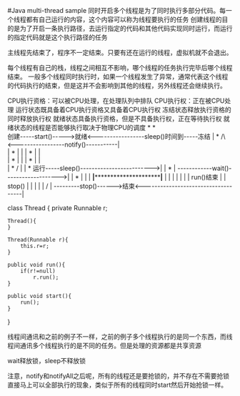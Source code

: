 #Java multi-thread sample
同时开启多个线程是为了同时执行多部分代码。每一个线程都有自己运行的内容，这个内容可以称为线程要执行的任务
创建线程的目的是为了开启一条执行路径，去运行指定的代码和其他代码实现同时运行，而运行的指定代码就是这个执行路径的任务

主线程先结束了，程序不一定结束。只要有还在运行的线程，虚拟机就不会退出。

每个线程有自己的栈，线程之间相互不影响，哪个线程的任务执行完毕后哪个线程结束。
一般多个线程同时执行时，如果一个线程发生了异常，通常代表这个线程的代码执行的结束，但是这并不会影响到其他的线程，另外线程还会继续执行。


CPU执行资格：可以被CPU处理，在处理队列中排队
CPU执行权：正在被CPU处理
运行状态既具备着CPU执行资格又具备着CPU执行权
冻结状态释放执行资格的同时释放执行权
就绪状态具备执行资格，但是不具备执行权，正在等待执行权
就绪状态的线程是否能够执行取决于物理CPU的调度
                  *
                  *   
创建-----start()----->就绪<-----------------sleep()时间到-----冻结
|                 *   /\ <-----------------notify()-----------|       
|                 *   |                                       | 
|                 *   |                                       |  
|                 *   |                                       |
|                 *   |                                       |                     
|                 *   \/                                      |
|                 *  运行-----sleep()------------------------->|
|                 *   | ------------wait()------------------->|
|                 *   |                                       | 
|                 ****|***************************************|**************
|                     |                                       |
|                     |                                       |
|                   run()结束                                  |
|                    stop()                                   |
|                     |                                       |
|                     \/                                      |
---------stop()------>结束<------------------------------------|


class Thread
{
    private Runnable r;
    
    Thread(){
    }
    
    Thread(Runnable r){
        this.r=r;
    }
    
    public void run(){
        if(r!=null)
            r.run();
    }
    
    public void start(){
        run();
    }
}


线程间通讯和之前的例子不一样，之前的例子多个线程执行的是同一个东西，而线程间通讯多个线程执行的是不同的任务。但是处理的资源都是共享资源


wait释放锁，sleep不释放锁

注意，notify和notifyAll之后呢，所有的线程还是要抢锁的，并不存在不需要抢锁直接马上可以全部执行的现象，类似于所有的线程同时start然后开始抢锁一样。











